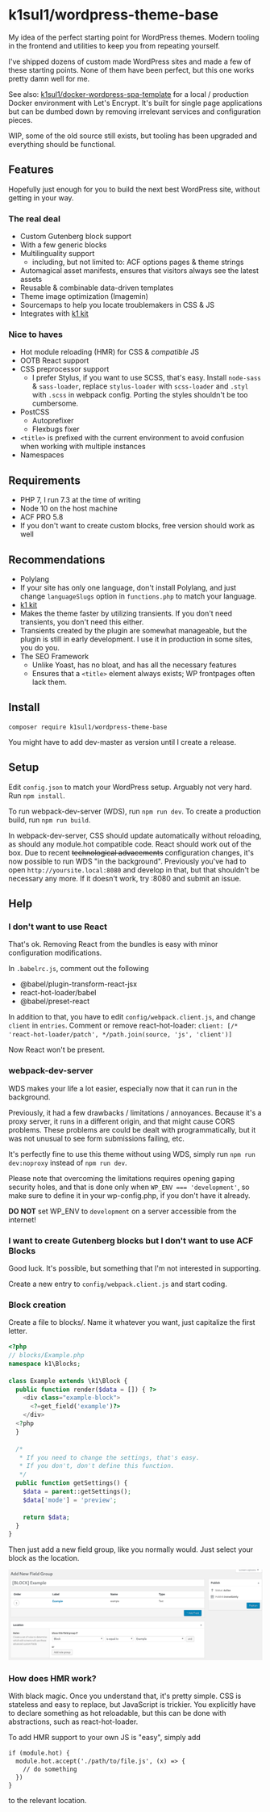 # k1sul1/wordpress-theme-base

My idea of the perfect starting point for WordPress themes. Modern tooling in the frontend and utilities to keep you from repeating yourself.

I've shipped dozens of custom made WordPress sites and made a few of these starting points. None of them have been perfect, but this one works pretty damn well for me.

See also: [k1sul1/docker-wordpress-spa-template](https://github.com/k1sul1/docker-wordpress-cra-spa-template) for a local / production Docker environment with Let's Encrypt. It's built for single page applications but can be dumbed down by removing irrelevant services and configuration pieces.

WIP, some of the old source still exists, but tooling has been upgraded and everything should be functional.

## Features

Hopefully just enough for you to build the next best WordPress site, without getting in your way.

### The real deal
- Custom Gutenberg block support
 - With a few generic blocks
- Multilinguality support
  - including, but not limited to: ACF options pages & theme strings
- Automagical asset manifests, ensures that visitors always see the latest assets
- Reusable & combinable data-driven templates
- Theme image optimization (Imagemin)
- Sourcemaps to help you locate troublemakers in CSS & JS
- Integrates with [k1 kit](https://github.com/k1sul1/k1kit)

### Nice to haves
- Hot module reloading (HMR) for CSS & _compatible_ JS
- OOTB React support
- CSS preprocessor support
  - I prefer Stylus, if you want to use SCSS, that's easy. Install `node-sass` & `sass-loader`, replace `stylus-loader` with `scss-loader` and `.styl` with `.scss` in webpack config. Porting the styles shouldn't be too cumbersome.
- PostCSS
  - Autoprefixer
  - Flexbugs fixer
- `<title>` is prefixed with the current environment to avoid confusion when working with multiple instances
- Namespaces

## Requirements

- PHP 7, I run 7.3 at the time of writing
- Node 10 on the host machine
- ACF PRO 5.8
 - If you don't want to create custom blocks, free version should work as well

## Recommendations
- Polylang
 - If your site has only one language, don't install Polylang, and just change `languageSlugs` option in `functions.php` to match your language.
- [k1 kit](https://github.com/k1sul1/k1kit)
 - Makes the theme faster by utilizing transients. If you don't need transients, you don't need this either.
 - Transients created by the plugin are somewhat manageable, but the plugin is still in early development. I use it in production in some sites, you do you.
- The SEO Framework
  - Unlike Yoast, has no bloat, and has all the necessary features
  - Ensures that a `<title>` element always exists; WP frontpages often lack them.


## Install

```
composer require k1sul1/wordpress-theme-base
```

You might have to add dev-master as version until I create a release.

## Setup
Edit `config.json` to match your WordPress setup. Arguably not very hard. Run `npm install`.

To run webpack-dev-server (WDS), run `npm run dev`.
To create a production build, run `npm run build`.

In webpack-dev-server, CSS should update automatically without reloading, as should any module.hot compatible code. React should work out of the box. Due to recent ~~technological advacements~~ configuration changes,
it's now possible to run WDS "in the background". Previously you've had to open `http://yoursite.local:8080` and develop in that, but that shouldn't be necessary any more. If it doesn't work, try :8080 and submit an issue.

## Help
### I don't want to use React
That's ok. Removing React from the bundles is easy with minor configuration modifications.

In `.babelrc.js`, comment out the following
- @babel/plugin-transform-react-jsx
- react-hot-loader/babel
- @babel/preset-react

In addition to that, you have to edit `config/webpack.client.js`, and change `client` in `entries`. Comment or remove react-hot-loader:
`client: [/* 'react-hot-loader/patch', */path.join(source, 'js', 'client')]`

Now React won't be present.

### webpack-dev-server
WDS makes your life a lot easier, especially now that it can run in the background.

Previously, it had a few drawbacks / limitations / annoyances. Because it's a proxy server, it runs in a different origin, and that might cause CORS problems. These problems are could be dealt with programmatically, but it was not unusual to see form submissions failing, etc.

It's perfectly fine to use this theme without using WDS, simply run `npm run dev:noproxy` instead of `npm run dev`.

Please note that overcoming the limitations requires opening gaping security holes, and that is done only when `WP_ENV === 'development'`, so make sure to define it in your wp-config.php, if you don't have it already.

**DO NOT** set WP_ENV to `development` on a server accessible from the internet!



### I want to create Gutenberg blocks but I don't want to use ACF Blocks
Good luck. It's possible, but something that I'm not interested in supporting.

Create a new entry to `config/webpack.client.js` and start coding.

### Block creation

Create a file to blocks/. Name it whatever you want, just capitalize the first letter.

```php
<?php
// blocks/Example.php
namespace k1\Blocks;

class Example extends \k1\Block {
  public function render($data = []) { ?>
    <div class="example-block">
      <?=get_field('example')?>
    </div>
  <?php
  }

  /*
   * If you need to change the settings, that's easy.
   * If you don't, don't define this function.
   */
  public function getSettings() {
    $data = parent::getSettings();
    $data['mode'] = 'preview';

    return $data;
  }
}
```

Then just add a new field group, like you normally would. Just select your block as the location.

![sample](docs/block-fields.png)

### How does HMR work?
With black magic. Once you understand that, it's pretty simple. CSS is stateless and easy to replace, but JavaScript is trickier. You explicitly have to declare something as hot reloadable, but this can be done with abstractions, such as react-hot-loader.

To add HMR support to your own JS is "easy", simply add
```
if (module.hot) {
  module.hot.accept('./path/to/file.js', (x) => {
    // do something
  })
}
```
to the relevant location.
